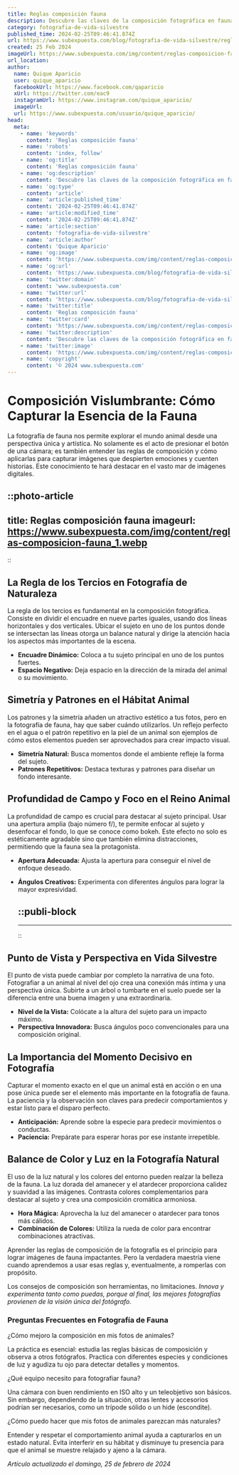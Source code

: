 ```yaml
---
title: Reglas composición fauna
description: Descubre las claves de la composición fotográfica en fauna y capta imágenes espectaculares con nuestras técnicas efectivas. ¡Mejora tus fotos ya!
category: fotografia-de-vida-silvestre
published_time: 2024-02-25T09:46:41.874Z
url: https://www.subexpuesta.com/blog/fotografia-de-vida-silvestre/reglas-composicion-fauna
created: 25 Feb 2024
imageUrl: https://www.subexpuesta.com/img/content/reglas-composicion-fauna_1.webp
url_location:
author:
  name: Quique Aparicio
  user: quique_aparicio
  facebookUrl: https://www.facebook.com/qaparicio
  xUrl: https://twitter.com/eac9
  instagramUrl: https://www.instagram.com/quique_aparicio/
  imageUrl: 
  url: https://www.subexpuesta.com/usuario/quique_aparicio/
head:
  meta:
    - name: 'keywords'
      content: 'Reglas composición fauna'
    - name: 'robots'
      content: 'index, follow'
    - name: 'og:title'
      content: 'Reglas composición fauna'
    - name: 'og:description'
      content: 'Descubre las claves de la composición fotográfica en fauna y capta imágenes espectaculares con nuestras técnicas efectivas. ¡Mejora tus fotos ya!'
    - name: 'og:type'
      content: 'article'
    - name: 'article:published_time'
      content: '2024-02-25T09:46:41.874Z'
    - name: 'article:modified_time'
      content: '2024-02-25T09:46:41.874Z'
    - name: 'article:section'
      content: 'fotografia-de-vida-silvestre'
    - name: 'article:author'
      content: 'Quique Aparicio'
    - name: 'og:image'
      content: 'https://www.subexpuesta.com/img/content/reglas-composicion-fauna_1.webp'
    - name: 'og:url'
      content: 'https://www.subexpuesta.com/blog/fotografia-de-vida-silvestre/reglas-composicion-fauna'
    - name: 'twitter:domain'
      content: 'www.subexpuesta.com'
    - name: 'twitter:url'
      content: 'https://www.subexpuesta.com/blog/fotografia-de-vida-silvestre/reglas-composicion-fauna'
    - name: 'twitter:title'
      content: 'Reglas composición fauna'
    - name: 'twitter:card'
      content: 'https://www.subexpuesta.com/img/content/reglas-composicion-fauna_1.webp'
    - name: 'twitter:description'
      content: 'Descubre las claves de la composición fotográfica en fauna y capta imágenes espectaculares con nuestras técnicas efectivas. ¡Mejora tus fotos ya!'
    - name: 'twitter:image'
      content: 'https://www.subexpuesta.com/img/content/reglas-composicion-fauna_1.webp'
    - name: 'copyright'
      content: '© 2024 www.subexpuesta.com'
---
```

# Composición Vislumbrante: Cómo Capturar la Esencia de la Fauna

La fotografía de fauna nos permite explorar el mundo animal desde una perspectiva única y artística. No solamente es el acto de presionar el botón de una cámara; es también entender las reglas de composición y cómo aplicarlas para capturar imágenes que despierten emociones y cuenten historias. Este conocimiento te hará destacar en el vasto mar de imágenes digitales.


::photo-article
---
title: Reglas composición fauna
imageurl: https://www.subexpuesta.com/img/content/reglas-composicion-fauna_1.webp
---
::


## La Regla de los Tercios en Fotografía de Naturaleza

La regla de los tercios es fundamental en la composición fotográfica. Consiste en dividir el encuadre en nueve partes iguales, usando dos líneas horizontales y dos verticales. Ubicar el sujeto en uno de los puntos donde se intersectan las líneas otorga un balance natural y dirige la atención hacia los aspectos más importantes de la escena.

- **Encuadre Dinámico:** Coloca a tu sujeto principal en uno de los puntos fuertes.
- **Espacio Negativo:** Deja espacio en la dirección de la mirada del animal o su movimiento.

## Simetría y Patrones en el Hábitat Animal

Los patrones y la simetría añaden un atractivo estético a tus fotos, pero en la fotografía de fauna, hay que saber cuándo utilizarlos. Un reflejo perfecto en el agua o el patrón repetitivo en la piel de un animal son ejemplos de cómo estos elementos pueden ser aprovechados para crear impacto visual.

- **Simetría Natural:** Busca momentos donde el ambiente refleje la forma del sujeto.
- **Patrones Repetitivos:** Destaca texturas y patrones para diseñar un fondo interesante.

## Profundidad de Campo y Foco en el Reino Animal

La profundidad de campo es crucial para destacar al sujeto principal. Usar una apertura amplia (bajo número f/), te permite enfocar al sujeto y desenfocar el fondo, lo que se conoce como bokeh. Este efecto no solo es estéticamente agradable sino que también elimina distracciones, permitiendo que la fauna sea la protagonista.

- **Apertura Adecuada:** Ajusta la apertura para conseguir el nivel de enfoque deseado.
- **Ángulos Creativos:** Experimenta con diferentes ángulos para lograr la mayor expresividad.


  ::publi-block
  ---
  ---
  ::
  
  
## Punto de Vista y Perspectiva en Vida Silvestre

El punto de vista puede cambiar por completo la narrativa de una foto. Fotografiar a un animal al nivel del ojo crea una conexión más íntima y una perspectiva única. Subirte a un árbol o tumbarte en el suelo puede ser la diferencia entre una buena imagen y una extraordinaria.

- **Nivel de la Vista:** Colócate a la altura del sujeto para un impacto máximo.
- **Perspectiva Innovadora:** Busca ángulos poco convencionales para una composición original.

## La Importancia del Momento Decisivo en Fotografía

Capturar el momento exacto en el que un animal está en acción o en una pose única puede ser el elemento más importante en la fotografía de fauna. La paciencia y la observación son claves para predecir comportamientos y estar listo para el disparo perfecto.

- **Anticipación:** Aprende sobre la especie para predecir movimientos o conductas.
- **Paciencia:** Prepárate para esperar horas por ese instante irrepetible.

## Balance de Color y Luz en la Fotografía Natural

El uso de la luz natural y los colores del entorno pueden realzar la belleza de la fauna. La luz dorada del amanecer y el atardecer proporciona calidez y suavidad a las imágenes. Contrasta colores complementarios para destacar al sujeto y crea una composición cromática armoniosa.

- **Hora Mágica:** Aprovecha la luz del amanecer o atardecer para tonos más cálidos.
- **Combinación de Colores:** Utiliza la rueda de color para encontrar combinaciones atractivas.

Aprender las reglas de composición de la fotografía es el principio para lograr imágenes de fauna impactantes. Pero la verdadera maestría viene cuando aprendemos a usar esas reglas y, eventualmente, a romperlas con propósito.

Los consejos de composición son herramientas, no limitaciones. *Innova y experimenta tanto como puedas, porque al final, las mejores fotografías provienen de la visión única del fotógrafo.*

### Preguntas Frecuentes en Fotografía de Fauna

¿Cómo mejoro la composición en mis fotos de animales?

La práctica es esencial: estudia las reglas básicas de composición y observa a otros fotógrafos. Practica con diferentes especies y condiciones de luz y agudiza tu ojo para detectar detalles y momentos.

¿Qué equipo necesito para fotografiar fauna?

Una cámara con buen rendimiento en ISO alto y un teleobjetivo son básicos. Sin embargo, dependiendo de la situación, otras lentes y accesorios podrían ser necesarios, como un trípode sólido o un hide (escondite).

¿Cómo puedo hacer que mis fotos de animales parezcan más naturales?

Entender y respetar el comportamiento animal ayuda a capturarlos en un estado natural. Evita interferir en su hábitat y disminuye tu presencia para que el animal se muestre relajado y ajeno a la cámara.

_Artículo actualizado el domingo, 25 de febrero de 2024_